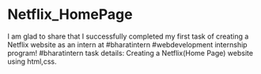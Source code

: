 # Netflix_HomePage
I am glad to share that I successfully completed my first task of creating a Netflix website as an intern at #bharatintern #webdevelopment internship program! #bharatintern task details: Creating a Netflix(Home Page) website using html,css.
